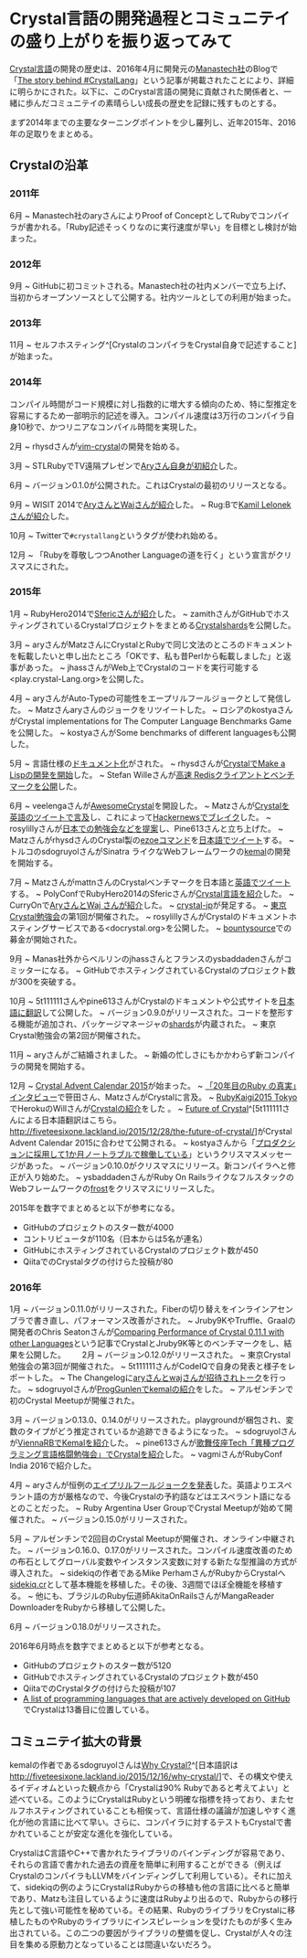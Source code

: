 # Crystal言語の開発過程とコミュニテイの盛り上がりを振り返ってみて

[Crystal言語](http://crystal-lang.org/)の開発の歴史は、2016年4月に開発元の[Manastech社](http://manas.com.ar/)のBlogで「[The story behind #CrystalLang](http://manas.com.ar/blog/2016/04/01/the-story-behind-crystal.html)」という記事が掲載されたことにより、詳細に明らかにされた。以下に、このCrystal言語の開発に貢献された関係者と、一緒に歩んだコミュニテイの素晴らしい成長の歴史を記録に残すものとする。

まず2014年までの主要なターニングポイントを少し羅列し、近年2015年、2016年の足取りをまとめる。

## Crystalの沿革

### 2011年

6月
  ~ Manastech社のaryさんによりProof of ConceptとしてRubyでコンパイラが書かれる。「Ruby記述そっくりなのに実行速度が早い」を目標とし検討が始まった。

### 2012年

9月
  ~ GitHubに初コミットされる。Manastech社の社内メンバーで立ち上げ、当初からオープンソースとして公開する。社内ツールとしての利用が始まった。

### 2013年

11月
  ~ セルフホスティング^[CrystalのコンパイラをCrystal自身で記述すること]が始まった。

### 2014年

コンパイル時間がコード規模に対し指数的に増大する傾向のため、特に型推定を容易にするため一部明示的記述を導入。コンパイル速度は3万行のコンパイラ自身10秒で、かつリニアなコンパイル時間を実現した。

2月
  ~ rhysdさんが[vim-crystal](https://github.com/rhysd/vim-crystal)の開発を始める。

3月
  ~ STLRubyでTV遠隔プレゼンで[Aryさん自身が初紹介](https://www.youtube.com/watch?v=8BdLttM26V0)した。

6月
  ~ バージョン0.1.0が公開された。これはCrystalの最初のリリースとなる。

9月
  ~ WISIT 2014で[AryさんとWajさんが紹介](https://www.youtube.com/watch?v=XGJh6rNAYfs)した。
  ~ Rug:Bで[Kamil Lelonekさんが紹介](http://www.slideshare.net/squixy/crystal-45694037)した。

10月
  ~ Twitterで`#crystallang`というタグが使われ始める。

12月
  ~ 「Rubyを尊敬しつつAnother Languageの道を行く」という宣言がクリスマスにされた。

### 2015年

1月
  ~ RubyHero2014で[Sfericさんが紹介](http://www.meetup.com/Strange-Group-Berlin/events/219492917/)した。
  ~ zamithさんがGitHubでホスティングされているCrystalプロジェクトをまとめる[Crystalshards](https://crystalshards.herokuapp.com/)を公開した。

3月
  ~ aryさんがMatzさんにCrystalとRubyで同じ文法のところのドキュメントを転載したいと申し出たところ「OKです、私も昔Perlから転載しました」と返事があった。
  ~ jhassさんがWeb上でCrystalのコードを実行可能する<play.crystal-Lang.org>を公開した。

4月
  ~ aryさんがAuto-Typeの可能性をエープリルフールジョークとして発信した。
  ~ Matzさんaryさんのジョークをリツイートした。
  ~ ロシアのkostyaさんがCrystal implementations for The Computer Language Benchmarks Gameを公開した。
  ~ kostyaさんがSome benchmarks of different languagesも公開した。

5月
  ~ 言語仕様の[ドキュメント化](http://crystal-lang.org/docs/)がされた。
  ~ rhysdさんが[CrystalでMake a Lispの開発を開始](http://rhysd.hatenablog.com/entry/2015/06/11/212141)した。
  ~ Stefan Willeさんが[高速 Redisクライアントとベンチマークを公開](http://www.stefanwille.com/2015/05/redis-clients-crystal-vs-ruby-vs-c-vs-go/)した。

6月
  ~ veelengaさんが[AwesomeCrystal](http://awesome-crystal.com/)を開設した。
  ~ Matzさんが[Crystalを英語のツイートで言及](https://twitter.com/matz_translated/status/610842797587976192)し、これによって[Hackernewsでブレイク](https://news.ycombinator.com/item?id=9669166)した。
  ~ rosylillyさんが[日本での勉強会などを提案](https://twitter.com/rosylilly/status/607543840052895744)し、Pine613さんと立ち上げた。
  ~ MatzさんがrhysdさんのCrystal製の[ezoeコマンド](https://github.com/rhysd/ezoe)を[日本語でツイート](https://twitter.com/yukihiro_matz/status/610842781091672064)する。
  ~ トルコのsdogruyolさんがSinatra ライクなWebフレームワークの[kemal](http://serdardogruyol.com/kemal/)の開発を開始する。

7月
  ~ MatzさんがmattnさんのCrystalベンチマークを日本語と[英語でツイート](https://twitter.com/matz_translated/status/611364736198967297)する。
  ~ PolyConfでRubyHero2014のSfericさんが[Crystal言語を紹介](https://www.youtube.com/watch?v=Ysm4IU4aWoQ)した。
  ~ CurryOnで[AryさんとWaj さんが紹介](http://2015.ecoop.org/event/curryon-crystal-a-programming-language-for-humans-and-computers)した。
  ~ [crystal-jp](http://crystal.connpass.com/)が発足する。
  ~ [東京Crystal勉強会](http://crystal.connpass.com/)の第1回が開催された。
  ~ rosylillyさんがCrystalのドキュメントホスティングサービスである<docrystal.org>を公開した。
  ~ [bountysource](https://salt.bountysource.com/teams/crystal-lang)での募金が開始された。

9月
  ~ Manas社外からベルリンのjhassさんとフランスのysbaddadenさんがコミッターになる。
  ~ GitHubでホスティングされているCrystalのプロジェクト数が300を突破する。

10月
  ~ 5t111111さんやpine613さんがCrystalのドキュメントや公式サイトを[日本語に翻訳](http://ja.crystal-lang.org)して公開した。
  ~ バージョン0.9.0がリリースされた。コードを整形する機能が追加され、パッケージマネージャの[shards](https://github.com/crystal-lang/shards)が内蔵された。
  ~ 東京Crystal勉強会の第2回が開催された。

11月
  ~ aryさんがご結婚されました。
  ~ 新婚の忙しさにもかかわらず新コンパイラの開発を開始する。

12月
  ~ [Crystal Advent Calendar 2015](http://www.adventar.org/calendars/800)が始まった。
  ~ [「20年目のRuby の真実」インタビュー](http://www.ipsj.or.jp/magazine/ruby.html)で笹田さん、MatzさんがCrystalに言及。
  ~ [RubyKaigi2015 Tokyo](http://rubykaigi.org/2015)でHerokuのWillさんが[Crystalの紹介](http://rubykaigi.org/2015/presentations/leinweber)をした 。
  ~ [Future of Crystal](http://crystal-lang.org/2015/12/24/the-future-of-crystal.html)^[5t111111さんによる日本語翻訳はこちら。<http://fiveteesixone.lackland.io/2015/12/28/the-future-of-crystal/>]がCrystal Advent Calendar 2015に合わせて公開される。
  ~ kostyaさんから「[プロダクションに採用して1か月ノートラブルで稼働している](https://groups.google.com/forum/?fromgroups#!topic/crystal-lang/fXTAMilSo_Q)」というクリスマスメッセージがあった。
  ~ バージョン0.10.0がクリスマスにリリース。新コンパイラへと修正が入り始めた。
  ~ ysbaddadenさんがRuby On RailsライクなフルスタックのWebフレームワークの[frost](https://github.com/ysbaddaden/frost)をクリスマスにリリースした。

2015年を数字でまとめると以下が参考になる。

  - GitHubのプロジェクトのスター数が4000
  - コントリビュータが110名（日本からは5名が連名）
  - GitHubにホスティングされているCrystalのプロジェクト数が450
  - QiitaでのCrystalタグの付けらた投稿が80

### 2016年

1月
  ~ バージョン0.11.0がリリースされた。Fiberの切り替えをインラインアセンブラで書き直し、パフォーマンス改善がされた。
  ~ Jruby9KやTruffle、Graalの開発者のChris Seatonさんが[Comparing Performance of Crystal 0.11.1 with other Languages](http://stefan-marr.de/downloads/crystal.html)という記事でCrystalとJruby9K等とのベンチマークをし、結果を公開した。　
　
2月
  ~ バージョン0.12.0がリリースされた。
  ~ 東京Crystal勉強会の第3回が開催された。
  ~ 5t111111さんがCodeIQで自身の発表と様子をレポートした。
  ~ The Changelogに[aryさんとwajさんが招待されトーク](https://changelog.com/192/)を行った。
  ~ sdogruyolさんが[ProgGunlenでkemalの紹介](http://slides.com/sdogruyol/crystal-2)をした。
  ~ アルゼンチンで初のCrystal Meetupが開催された。

3月
  ~ バージョン0.13.0、0.14.0がリリースされた。playgroundが梱包され、変数のタイプがどう推定されているか追跡できるようになった。
  ~ sdogruyolさんが[ViennaRBでKemalを紹介](http://slides.com/sdogruyol/building-web-apps-with-kemal)した。
  ~ pine613さんが[歌舞伎座Tech「異種プログラミング言語格闘勉強会」でCrystalを紹介](https://speakerdeck.com/pine613/crystal-yan-yu-falseshao-jie-ge-wu-ji-zuo-dot-tech-number-9)した。
  ~ vagmiさんがRubyConf India 2016で紹介した。

4月
  ~ aryさんが恒例の[エイプリルフールジョークを発表](https://github.com/crystal-lang/crystal/issues/2394)した。英語よりエスペラント語の方が厳格なので、今後Crystalの予約語などはエスペラント語になるとのことだった。
  ~ Ruby Argentina User GroupでCrystal Meetupが始めて開催された。
  ~ バージョン0.15.0がリリースされた。

5月
  ~ アルゼンチンで2回目のCrystal Meetupが開催され、オンライン中継された。
  ~ バージョン0.16.0、0.17.0がリリースされた。コンパイル速度改善のための布石としてグローバル変数やインスタンス変数に対する新たな型推論の方式が導入された。
  ~ sidekiqの作者であるMike PerhamさんがRubyからCrystalへ[sidekiq.cr](https://github.com/mperham/sidekiq.cr)として基本機能を移植した。その後、3週間でほぼ全機能を移植する。
  ~ 他にも、ブラジルのRuby伝道師AkitaOnRailsさんがMangaReader DownloaderをRubyから移植して公開した。

6月
  ~ バージョン0.18.0がリリースされた。

2016年6月時点を数字でまとめると以下が参考となる。

  - GitHubのプロジェクトのスター数が5120
  - GitHubでホスティングされているCrystalのプロジェクト数が450
  - QiitaでのCrystalタグの付けらた投稿が107
  - [A list of programming languages that are actively developed on GitHub](https://github.com/showcases/programming-languages)でCrystalは13番目に位置している。

## コミュニテイ拡大の背景

kemalの作者であるsdogruyolさんは[Why Crystal?](http://serdardogruyol.com/why-crystal)^[日本語訳は<http://fiveteesixone.lackland.io/2015/12/16/why-crystal/>]で、その構文や使えるイディオムといった観点から「Crystalは90% Rubyであると考えてよい」と述べている。このようにCrystalはRubyという明確な指標を持っており、またセルフホスティングされていることも相俟って、言語仕様の議論が加速しやすく進化が他の言語に比べて早い。さらに、コンパイラに対するテストもCrystalで書かれていることが安定な進化を強化している。

CrystalはC言語やC++で書かれたライブラリのバインディングが容易であり、それらの言語で書かれた過去の資産を簡単に利用することができる（例えばCrystalのコンパイラもLLVMをバインディングして利用している）。それに加えて、sidekiqの例のようにCrystalはRubyからの移植も他の言語に比べると簡単であり、Matzも注目しているように速度はRubyより出るので、Rubyからの移行先として強い可能性を秘めている。その結果、RubyのライブラリをCrystalに移植したものやRubyのライブラリにインスピレーションを受けたものが多く生み出されている。この二つの要因がライブラリの整備を促し、Crystalが人々の注目を集める原動力となっていることは間違いないだろう。
